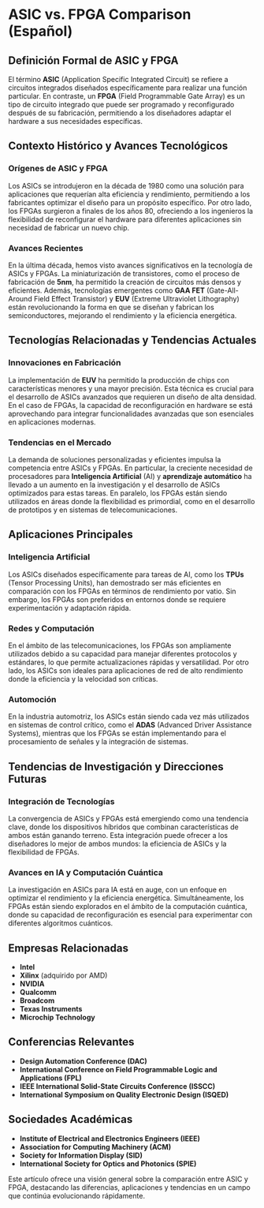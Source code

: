 # ASIC vs. FPGA Comparison (Español)

## Definición Formal de ASIC y FPGA

El término **ASIC** (Application Specific Integrated Circuit) se refiere a circuitos integrados diseñados específicamente para realizar una función particular. En contraste, un **FPGA** (Field Programmable Gate Array) es un tipo de circuito integrado que puede ser programado y reconfigurado después de su fabricación, permitiendo a los diseñadores adaptar el hardware a sus necesidades específicas.

## Contexto Histórico y Avances Tecnológicos

### Orígenes de ASIC y FPGA

Los ASICs se introdujeron en la década de 1980 como una solución para aplicaciones que requerían alta eficiencia y rendimiento, permitiendo a los fabricantes optimizar el diseño para un propósito específico. Por otro lado, los FPGAs surgieron a finales de los años 80, ofreciendo a los ingenieros la flexibilidad de reconfigurar el hardware para diferentes aplicaciones sin necesidad de fabricar un nuevo chip.

### Avances Recientes

En la última década, hemos visto avances significativos en la tecnología de ASICs y FPGAs. La miniaturización de transistores, como el proceso de fabricación de **5nm**, ha permitido la creación de circuitos más densos y eficientes. Además, tecnologías emergentes como **GAA FET** (Gate-All-Around Field Effect Transistor) y **EUV** (Extreme Ultraviolet Lithography) están revolucionando la forma en que se diseñan y fabrican los semiconductores, mejorando el rendimiento y la eficiencia energética.

## Tecnologías Relacionadas y Tendencias Actuales

### Innovaciones en Fabricación

La implementación de **EUV** ha permitido la producción de chips con características menores y una mayor precisión. Esta técnica es crucial para el desarrollo de ASICs avanzados que requieren un diseño de alta densidad. En el caso de FPGAs, la capacidad de reconfiguración en hardware se está aprovechando para integrar funcionalidades avanzadas que son esenciales en aplicaciones modernas.

### Tendencias en el Mercado

La demanda de soluciones personalizadas y eficientes impulsa la competencia entre ASICs y FPGAs. En particular, la creciente necesidad de procesadores para **Inteligencia Artificial** (AI) y **aprendizaje automático** ha llevado a un aumento en la investigación y el desarrollo de ASICs optimizados para estas tareas. En paralelo, los FPGAs están siendo utilizados en áreas donde la flexibilidad es primordial, como en el desarrollo de prototipos y en sistemas de telecomunicaciones.

## Aplicaciones Principales

### Inteligencia Artificial

Los ASICs diseñados específicamente para tareas de AI, como los **TPUs** (Tensor Processing Units), han demostrado ser más eficientes en comparación con los FPGAs en términos de rendimiento por vatio. Sin embargo, los FPGAs son preferidos en entornos donde se requiere experimentación y adaptación rápida.

### Redes y Computación

En el ámbito de las telecomunicaciones, los FPGAs son ampliamente utilizados debido a su capacidad para manejar diferentes protocolos y estándares, lo que permite actualizaciones rápidas y versatilidad. Por otro lado, los ASICs son ideales para aplicaciones de red de alto rendimiento donde la eficiencia y la velocidad son críticas.

### Automoción

En la industria automotriz, los ASICs están siendo cada vez más utilizados en sistemas de control crítico, como el **ADAS** (Advanced Driver Assistance Systems), mientras que los FPGAs se están implementando para el procesamiento de señales y la integración de sistemas.

## Tendencias de Investigación y Direcciones Futuras

### Integración de Tecnologías

La convergencia de ASICs y FPGAs está emergiendo como una tendencia clave, donde los dispositivos híbridos que combinan características de ambos están ganando terreno. Esta integración puede ofrecer a los diseñadores lo mejor de ambos mundos: la eficiencia de ASICs y la flexibilidad de FPGAs.

### Avances en IA y Computación Cuántica

La investigación en ASICs para IA está en auge, con un enfoque en optimizar el rendimiento y la eficiencia energética. Simultáneamente, los FPGAs están siendo explorados en el ámbito de la computación cuántica, donde su capacidad de reconfiguración es esencial para experimentar con diferentes algoritmos cuánticos.

## Empresas Relacionadas

- **Intel**
- **Xilinx** (adquirido por AMD)
- **NVIDIA**
- **Qualcomm**
- **Broadcom**
- **Texas Instruments**
- **Microchip Technology**

## Conferencias Relevantes

- **Design Automation Conference (DAC)**
- **International Conference on Field Programmable Logic and Applications (FPL)**
- **IEEE International Solid-State Circuits Conference (ISSCC)**
- **International Symposium on Quality Electronic Design (ISQED)**

## Sociedades Académicas

- **Institute of Electrical and Electronics Engineers (IEEE)**
- **Association for Computing Machinery (ACM)**
- **Society for Information Display (SID)**
- **International Society for Optics and Photonics (SPIE)**

Este artículo ofrece una visión general sobre la comparación entre ASIC y FPGA, destacando las diferencias, aplicaciones y tendencias en un campo que continúa evolucionando rápidamente.